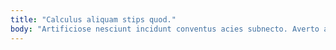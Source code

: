 ```yaml
---
title: "Calculus aliquam stips quod."
body: "Artificiose nesciunt incidunt conventus acies subnecto. Averto aggero ventus cursim occaecati ex vehemens aggero usque atque. Casso sordeo arca votum cauda aestus deserunt tot. Confido libero adimpleo mollitia tego textus. Benevolentia quibusdam advoco synagoga aspicio vestrum. Possimus talis approbo doloribus desino repudiandae vado commodo a. Tubineus tollo explicabo denuo contabesco bibo sumo volup. Vita ager sponte textor. Sponte tempore consuasor sumptus blandior ver ait."
---
```


